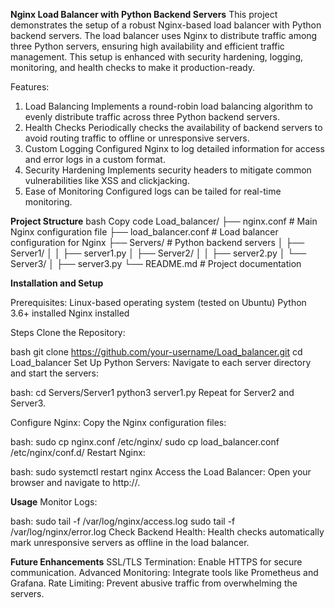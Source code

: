 **Nginx Load Balancer with Python Backend Servers**
This project demonstrates the setup of a robust Nginx-based load balancer with Python backend servers. The load balancer uses Nginx to distribute traffic among three Python servers, ensuring high availability and efficient traffic management. This setup is enhanced with security hardening, logging, monitoring, and health checks to make it production-ready.

Features:

1. Load Balancing
Implements a round-robin load balancing algorithm to evenly distribute traffic across three Python backend servers.
2. Health Checks
Periodically checks the availability of backend servers to avoid routing traffic to offline or unresponsive servers.
3. Custom Logging
Configured Nginx to log detailed information for access and error logs in a custom format.
4. Security Hardening
Implements security headers to mitigate common vulnerabilities like XSS and clickjacking.
5. Ease of Monitoring
Configured logs can be tailed for real-time monitoring.

**Project Structure**
bash
Copy code
Load_balancer/
├── nginx.conf                  # Main Nginx configuration file
├── load_balancer.conf          # Load balancer configuration for Nginx
├── Servers/                    # Python backend servers
│   ├── Server1/
│   │   ├── server1.py
│   ├── Server2/
│   │   ├── server2.py
│   └── Server3/
│       ├── server3.py
└── README.md                   # Project documentation

**Installation and Setup**

Prerequisites:
Linux-based operating system (tested on Ubuntu)
Python 3.6+ installed
Nginx installed

Steps
Clone the Repository:

bash
git clone https://github.com/your-username/Load_balancer.git
cd Load_balancer
Set Up Python Servers: Navigate to each server directory and start the servers:

bash:
cd Servers/Server1
python3 server1.py
Repeat for Server2 and Server3.

Configure Nginx: Copy the Nginx configuration files:

bash:
sudo cp nginx.conf /etc/nginx/
sudo cp load_balancer.conf /etc/nginx/conf.d/
Restart Nginx:

bash:
sudo systemctl restart nginx
Access the Load Balancer: Open your browser and navigate to http://<your-vm-ip>.

**Usage**
Monitor Logs:

bash:
sudo tail -f /var/log/nginx/access.log
sudo tail -f /var/log/nginx/error.log
Check Backend Health: Health checks automatically mark unresponsive servers as offline in the load balancer.

**Future Enhancements**
SSL/TLS Termination: Enable HTTPS for secure communication.
Advanced Monitoring: Integrate tools like Prometheus and Grafana.
Rate Limiting: Prevent abusive traffic from overwhelming the servers.
